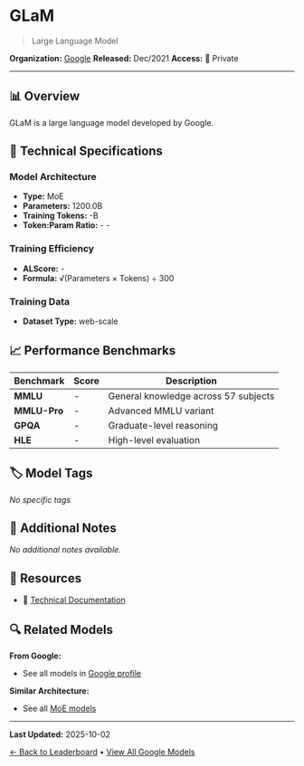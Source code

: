# GLaM

> Large Language Model

**Organization:** [Google](../../labs/google.md)
**Released:** Dec/2021
**Access:** 🔴 Private

---

## 📊 Overview

GLaM is a large language model developed by Google.

## 🔧 Technical Specifications

### Model Architecture
- **Type:** MoE
- **Parameters:** 1200.0B
- **Training Tokens:** -B
- **Token:Param Ratio:** - -

### Training Efficiency
- **ALScore:** -
- **Formula:** √(Parameters × Tokens) ÷ 300

### Training Data
- **Dataset Type:** web-scale

## 📈 Performance Benchmarks

| Benchmark | Score | Description |
|-----------|-------|-------------|
| **MMLU** | - | General knowledge across 57 subjects |
| **MMLU-Pro** | - | Advanced MMLU variant |
| **GPQA** | - | Graduate-level reasoning |
| **HLE** | - | High-level evaluation |

## 🏷️ Model Tags

_No specific tags_

## 📝 Additional Notes

_No additional notes available._

## 🔗 Resources

- 📄 [Technical Documentation](https://arxiv.org/abs/2112.06905)

## 🔍 Related Models

**From Google:**
- See all models in [Google profile](../../labs/google.md)

**Similar Architecture:**
- See all [MoE models](../../architectures/moe.md)

---

**Last Updated:** 2025-10-02

[← Back to Leaderboard](../../README.md) • [View All Google Models](../../labs/google.md)
